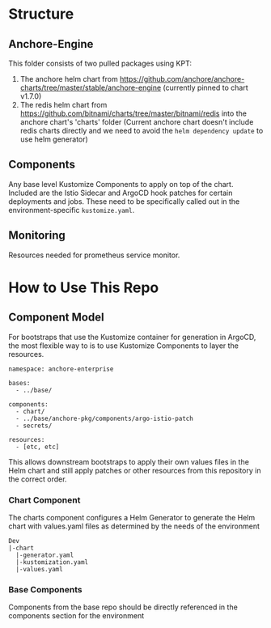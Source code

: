 # Structure
## Anchore-Engine
This folder consists of two pulled packages using KPT:
1. The anchore helm chart from https://github.com/anchore/anchore-charts/tree/master/stable/anchore-engine (currently pinned to chart v1.7.0)
2. The redis helm chart from https://github.com/bitnami/charts/tree/master/bitnami/redis into the anchore chart's 'charts' folder (Current anchore chart doesn't include redis charts directly and we need to avoid the `helm dependency update` to use helm generator)

## Components
Any base level Kustomize Components to apply on top of the chart. Included are the Istio Sidecar and ArgoCD hook patches for certain deployments and jobs. These need to be specifically called out in the environment-specific `kustomize.yaml`.

## Monitoring
Resources needed for prometheus service monitor.

# How to Use This Repo
## Component Model
For bootstraps that use the Kustomize container for generation in ArgoCD, the most flexible way to is to use Kustomize Components to layer the resources.
```
namespace: anchore-enterprise

bases:
  - ../base/

components:
  - chart/
  - ../base/anchore-pkg/components/argo-istio-patch
  - secrets/

resources:
  - [etc, etc]
```

This allows downstream bootstraps to apply their own values files in the Helm chart and still apply patches or other resources from this repository in the correct order.

### Chart Component
The charts component configures a Helm Generator to generate the Helm chart with values.yaml files as determined by the needs of the environment
```
Dev
|-chart
  |-generator.yaml
  |-kustomization.yaml
  |-values.yaml
```

### Base Components
Components from the base repo should be directly referenced in the components section for the environment